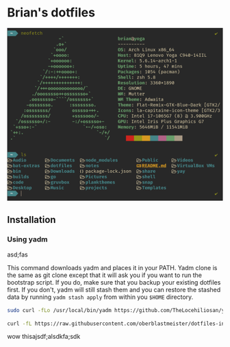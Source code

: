 # Brian's dotfiles

![](.dotfiles/images/intro.png)

## Installation

### Using yadm
asd;fas

This command downloads yadm and places it in your PATH. Yadm clone is the same as git clone except that it will ask you if you want to run the bootstrap script. If you do, make sure that you backup your existing dotfiles first. If you don't, yadm will still stash them and you can restore the stashed data by running `yadm stash apply` from within you `$HOME` directory.

```sh
sudo curl -fLo /usr/local/bin/yadm https://github.com/TheLocehiliosan/yadm/raw/master/yadm && sudo chmod a+x /usr/local/bin/yadm && yadm clone https://github.com/oberblastmeister/dotfiles.git
```
```sh
curl -fL https://raw.githubusercontent.com/oberblastmeister/dotfiles-install/master/install | sh
```
wow thisajsdf;alsdkfa;sdk
